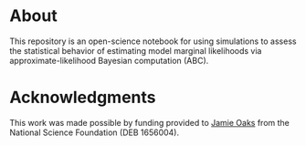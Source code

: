 # About

This repository is an open-science notebook for using simulations to assess the
statistical behavior of estimating model marginal likelihoods via
approximate-likelihood Bayesian computation (ABC).

# Acknowledgments

This work was made possible by funding provided to [Jamie
Oaks](http://phyletica.org) from the National Science Foundation (DEB 1656004).

